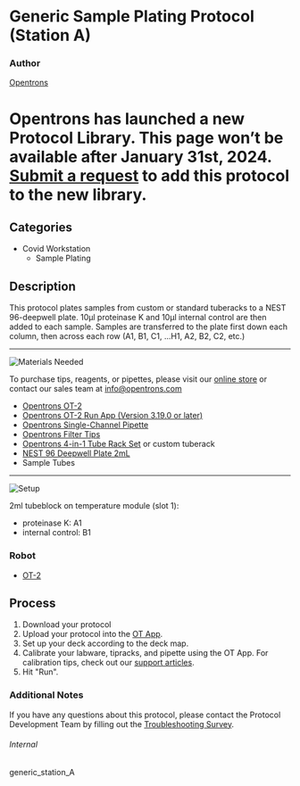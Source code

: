 # Generic Sample Plating Protocol (Station A)

### Author
[Opentrons](https://opentrons.com/)


# Opentrons has launched a new Protocol Library. This page won’t be available after January 31st, 2024. [Submit a request](https://docs.google.com/forms/d/e/1FAIpQLSdYYp9QCKow4nn0KlCVsMS3HX0eJ0N9O7-erajKvcpT0lWbSg/viewform) to add this protocol to the new library.

## Categories
* Covid Workstation
	* Sample Plating


## Description
This protocol plates samples from custom or standard tuberacks to a NEST 96-deepwell plate. 10µl proteinase K and 10µl internal control are then added to each sample. Samples are transferred to the plate first down each column, then across each row (A1, B1, C1, ...H1, A2, B2, C2, etc.)

---
![Materials Needed](https://s3.amazonaws.com/opentrons-protocol-library-website/custom-README-images/001-General+Headings/materials.png)

To purchase tips, reagents, or pipettes, please visit our [online store](https://shop.opentrons.com/) or contact our sales team at [info@opentrons.com](mailto:info@opentrons.com)

* [Opentrons OT-2](https://shop.opentrons.com/collections/ot-2-robot/products/ot-2)
* [Opentrons OT-2 Run App (Version 3.19.0 or later)](https://opentrons.com/ot-app/)
* [Opentrons Single-Channel Pipette](https://shop.opentrons.com/collections/ot-2-pipettes/products/single-channel-electronic-pipette)
* [Opentrons Filter Tips](https://shop.opentrons.com/collections/opentrons-tips)
* [Opentrons 4-in-1 Tube Rack Set](https://shop.opentrons.com/collections/verified-labware/products/tube-rack-set-1) or custom tuberack
* [NEST 96 Deepwell Plate 2mL](http://www.cell-nest.com/page94?product_id=101&_l=en)
* Sample Tubes


---
![Setup](https://s3.amazonaws.com/opentrons-protocol-library-website/custom-README-images/001-General+Headings/Setup.png)

2ml tubeblock on temperature module (slot 1):  
* proteinase K: A1
* internal control: B1

### Robot
* [OT-2](https://opentrons.com/ot-2)

## Process

1. Download your protocol
2. Upload your protocol into the [OT App](https://opentrons.com/ot-app).
3. Set up your deck according to the deck map.
4. Calibrate your labware, tipracks, and pipette using the OT App. For calibration tips, check out our [support articles](https://support.opentrons.com/en/collections/1559720-guide-for-getting-started-with-the-ot-2).
5. Hit "Run".

### Additional Notes
If you have any questions about this protocol, please contact the Protocol Development Team by filling out the [Troubleshooting Survey](https://protocol-troubleshooting.paperform.co/).

###### Internal
generic_station_A
